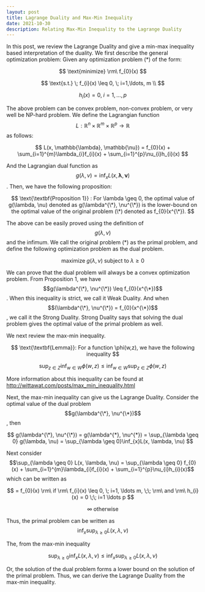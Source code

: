 ```yaml
---
layout: post
title: Lagrange Duality and Max-Min Inequality
date: 2021-10-30
description: Relating Max-Min Inequality to the Lagrange Duality
---
```

In this post, we review the Lagrange Duality and give a min-max inequality based interpretation of the duality. We first describe the general optimization problem:
Given any optimization problem (\*) of the form:

$$
\text{minimize} \rm\ f_{0}(x)
$$

$$
\text{s.t.} \; f_{i}(x) \leq 0, \; i=1,\ldots, m \\
$$

$$
h_{i}(x) = 0, \; i=1,\ldots,p
$$

The above problem can be convex problem, non-convex problem, or very well be NP-hard problem. We define the Lagrangian function $$L: \mathbb{R}^{n}\times \mathbb{R}^{m}\times \mathbb{R}^{p} \rightarrow \mathbb{R}$$ as follows:

$$
L(x, \mathbb{\lambda}, \mathbb{\nu}) = f_{0}(x) + \sum_{i=1}^{m}\lambda_{i}f_{i}(x) + \sum_{i=1}^{p}\nu_{i}h_{i}(x)
$$

And the Lagrangian dual function as $$g(\lambda, \nu) = \inf_{x}L(x, \mathbf{\lambda}, \mathbf{\nu})$$. Then, we have the following proposition:

$$
\text{\textbf{Proposition 1}} : For \lambda \geq 0, the optimal value of g(\lambda, \nu) denoted as g(\lambda^{\*}, \nu^{\*}) is the lower-bound on the optimal value of the original problem (\*) denoted as f_{0}(x^{\*}).
$$

The above can be easily proved using the definition of $$g(\lambda, \nu)$$ and the infimum. We call the original problem (\*) as the primal problem, and define the following optimization problem as the dual problem.

$$
\text{maximize} \;g(\lambda, \nu) \; \text{subject to} \; \lambda \geq 0
$$

We can prove that the dual problem will always be a convex optimization problem.
From Proposition 1, we have $$g(\lambda^{\*}, \nu^{\*}) \leq f_{0}(x^{\*})$$. When this inequality is strict, we call it Weak Duality. And when $$(\lambda^{\*}, \nu^{\*}) = f_{0}(x^{\*})$$, we call it the Strong Duality. Strong Duality says that solving the dual problem gives the optimal value of the primal problem as well.

We next review the max-min inequality.

$$
\text{\textbf{Lemma}}: For a function \phi(w,z), we have the following inequality
$$

$$
	\sup_{z \in Z} \inf_{w \in W}\phi(w,z) \leq \inf_{w \in W} \sup_{z \in Z}\phi(w, z)
$$

More information about this inequality can be found at http://wittawat.com/posts/max_min_inequality.html

Next, the max-min inequality can give us the Lagrange Duality. Consider the optimal value of the dual problem $$g(\lambda^{\*}, \nu^{\*})$$, then

$$
	g(\lambda^{\*}, \nu^{\*}) = g(\lambda^{*}, \nu^{*}) = \sup_{\lambda \geq 0} g(\lambda, \nu) = \sup_{\lambda \geq 0}\inf_{x}L(x, \lambda, \nu) 
$$

Next consider $$\sup_{\lambda \geq 0} L(x, \lambda, \nu) = \sup_{\lambda \geq 0} f_{0}(x) + \sum_{i=1}^{m}\lambda_{i}f_{i}(x) + \sum_{i=1}^{p}\nu_{i}h_{i}(x)$$ which can be written as

$$
= f_{0}(x) \rm\ if \rm\ f_{i}(x) \leq 0, \; i=1, \ldots m, \;\; \rm\ and \rm\ h_{i}(x) = 0 \;\; i=1 \ldots p
$$

$$
\infty \; \text{otherwise}
$$

Thus, the primal problem can be written as $$\inf_{x}\sup_{\lambda \geq 0}L(x, \lambda, \nu)$$

The, from the max-min inequality

$$
\sup_{\lambda \geq 0}\inf_{x}L(x, \lambda, \nu) \leq  \inf_{x}\sup_{\lambda \geq 0}L(x, \lambda, \nu)
$$

Or, the solution of the dual problem forms a lower bound on the solution of the primal problem.
Thus, we can derive the Lagrange Duality from the max-min inequality.